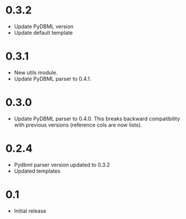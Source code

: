 # 0.3.2

- Update PyDBML version
- Update default template

# 0.3.1

- New utils module.
- Update PyDBML parser to 0.4.1.

# 0.3.0

- Update PyDBML parser to 0.4.0. This breaks backward compatibility with previous versions (reference cols are now lists).

# 0.2.4

- Pydbml parser version updated to 0.3.2
- Updated templates

# 0.1

- Initial release